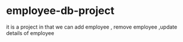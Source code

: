 # employee-db-project
it is a project in that we can add employee , remove employee ,update details of employee 
